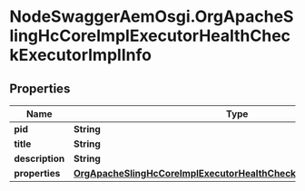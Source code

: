 # NodeSwaggerAemOsgi.OrgApacheSlingHcCoreImplExecutorHealthCheckExecutorImplInfo

## Properties

Name | Type | Description | Notes
------------ | ------------- | ------------- | -------------
**pid** | **String** |  | [optional] 
**title** | **String** |  | [optional] 
**description** | **String** |  | [optional] 
**properties** | [**OrgApacheSlingHcCoreImplExecutorHealthCheckExecutorImplProperties**](OrgApacheSlingHcCoreImplExecutorHealthCheckExecutorImplProperties.md) |  | [optional] 


